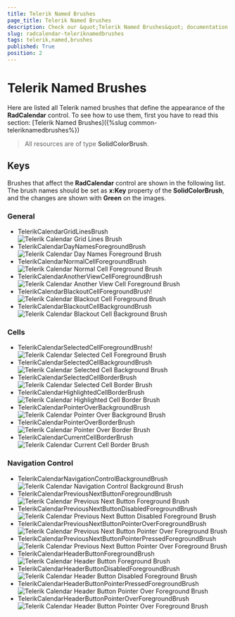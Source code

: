 ```yaml
---
title: Telerik Named Brushes
page_title: Telerik Named Brushes
description: Check our &quot;Telerik Named Brushes&quot; documentation article for RadCalendar for UWP control.
slug: radcalendar-teleriknamedbrushes
tags: telerik,named,brushes
published: True
position: 2
---
```


# Telerik Named Brushes



Here are listed all Telerik named brushes that define the appearance of the **RadCalendar** control. To see how to use them, first you have to read this section: [Telerik Named Brushes]({%slug common-teleriknamedbrushes%})

>All resources are of type **SolidColorBrush**.


## Keys

Brushes that affect the **RadCalendar** control are shown in the following list. The brush names should be set as **x:Key** property of the **SolidColorBrush**, and the changes are shown with **Green** on the images.

### General

* TelerikCalendarGridLinesBrush  
![Telerik Calendar Grid Lines Brush](images/TelerikCalendarGridLinesBrush.png)
* TelerikCalendarDayNamesForegroundBrush  
![Telerik Calendar Day Names Foreground Brush](images/TelerikCalendarDayNamesForegroundBrush.png)
* TelerikCalendarNormalCellForegroundBrush  
![Telerik Calendar Normal Cell Foreground Brush](images/TelerikCalendarNormalCellForegroundBrush.png)
* TelerikCalendarAnotherViewCellForegroundBrush  
![Telerik Calendar Another View Cell Foreground Brush](images/TelerikCalendarAnotherViewCellForegroundBrush.png)
* TelerikCalendarBlackoutCellForegroundBrush!  
![Telerik Calendar Blackout Cell Foreground Brush](images/TelerikCalendarBlackoutCellForegroundBrush.png)
* TelerikCalendarBlackoutCellBackgroundBrush  
![Telerik Calendar Blackout Cell Background Brush](images/TelerikCalendarBlackoutCellBackgroundBrush.png)

### Cells

* TelerikCalendarSelectedCellForegroundBrush!  
![Telerik Calendar Selected Cell Foreground Brush](images/TelerikCalendarSelectedCellForegroundBrush.png)
* TelerikCalendarSelectedCellBackgroundBrush  
![Telerik Calendar Selected Cell Background Brush](images/TelerikCalendarSelectedCellBackgroundBrush.png)
* TelerikCalendarSelectedCellBorderBrush  
![Telerik Calendar Selected Cell Border Brush](images/TelerikCalendarSelectedCellBorderBrush.png)
* TelerikCalendarHighlightedCellBorderBrush  
![Telerik Calendar Highlighted Cell Border Brush](images/TelerikCalendarHighlightedCellBorderBrush.png)
* TelerikCalendarPointerOverBackgroundBrush  
![Telerik Calendar Pointer Over Background Brush](images/TelerikCalendarPointerOverBackgroundBrush.png)
* TelerikCalendarPointerOverBorderBrush  
![Telerik Calendar Pointer Over Border Brush](images/TelerikCalendarPointerOverBorderBrush.png)
* TelerikCalendarCurrentCellBorderBrush  
![Telerik Calendar Current Cell Border Brush](images/TelerikCalendarCurrentCellBorderBrush.png)

### Navigation Control

* TelerikCalendarNavigationControlBackgroundBrush  
![Telerik Calendar Navigation Control Background Brush](images/TelerikCalendarNavigationControlBackgroundBrush.png)
* TelerikCalendarPreviousNextButtonForegroundBrush  
![Telerik Calendar Previous Next Button Foreground Brush](images/TelerikCalendarPreviousNextButtonForegroundBrush.png)
* TelerikCalendarPreviousNextButtonDisabledForegroundBrush  
![Telerik Calendar Previous Next Button Disabled Foreground Brush](images/TelerikCalendarPreviousNextButtonDisabledForegroundBrush.png)
* TelerikCalendarPreviousNextButtonPointerOverForegroundBrush  
![Telerik Calendar Previous Next Button Pointer Over Foreground Brush](images/TelerikCalendarPreviousNextButtonPointerOverForegroundBrush.png)
* TelerikCalendarPreviousNextButtonPointerPressedForegroundBrush  
![Telerik Calendar Previous Next Button Pointer Over Foreground Brush](images/TelerikCalendarPreviousNextButtonPointerOverForegroundBrush.png)
* TelerikCalendarHeaderButtonForegroundBrush  
![Telerik Calendar Header Button Foreground Brush](images/TelerikCalendarHeaderButtonForegroundBrush.png)
* TelerikCalendarHeaderButtonDisabledForegroundBrush  
![Telerik Calendar Header Button Disabled Foreground Brush](images/TelerikCalendarHeaderButtonDisabledForegroundBrush.png)
* TelerikCalendarHeaderButtonPointerPressedForegroundBrush  
![Telerik Calendar Header Button Pointer Over Foreground Brush](images/TelerikCalendarHeaderButtonPointerOverForegroundBrush.png)
* TelerikCalendarHeaderButtonPointerOverForegroundBrush  
![Telerik Calendar Header Button Pointer Over Foreground Brush](images/TelerikCalendarHeaderButtonPointerOverForegroundBrush.png)